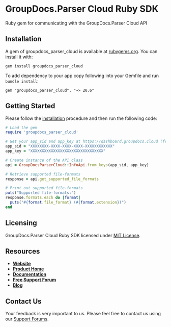 # GroupDocs.Parser Cloud Ruby SDK
Ruby gem for communicating with the GroupDocs.Parser Cloud API

## Installation

A gem of groupdocs_parser_cloud is available at [rubygems.org](https://rubygems.org). You can install it with:

```shell
gem install groupdocs_parser_cloud
```    

To add dependency to your app copy following into your Gemfile and run `bundle install`:

```
gem "groupdocs_parser_cloud", "~> 20.6"
```

## Getting Started

Please follow the [installation](#installation) procedure and then run the following code:
```ruby
# Load the gem
require 'groupdocs_parser_cloud'

# Get your app_sid and app_key at https://dashboard.groupdocs.cloud (free registration is required).
app_sid = "XXXXXXXX-XXXX-XXXX-XXXX-XXXXXXXXXXXX"
app_key = "XXXXXXXXXXXXXXXXXXXXXXXXXXXXXXXX"

# Create instance of the API class
api = GroupDocsParserCloud::InfoApi.from_keys(app_sid, app_key)

# Retrieve supported file-formats
response = api.get_supported_file_formats

# Print out supported file-formats
puts("Supported file-formats:")
response.formats.each do |format|
  puts("#{format.file_format} (#{format.extension})") 
end
```

## Licensing
GroupDocs.Parser Cloud Ruby SDK licensed under [MIT License](LICENSE).

## Resources
+ [**Website**](https://www.groupdocs.cloud)
+ [**Product Home**](https://products.groupdocs.cloud/parser)
+ [**Documentation**](https://docs.groupdocs.cloud/display/parsercloud/Home)
+ [**Free Support Forum**](https://forum.groupdocs.cloud/c/parser)
+ [**Blog**](https://blog.groupdocs.cloud/category/parser)

## Contact Us
Your feedback is very important to us. Please feel free to contact us using our [Support Forums](https://forum.groupdocs.cloud/c/parser).